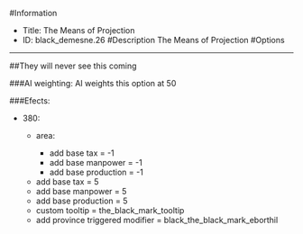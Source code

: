 #Information
 - Title: The Means of Projection
 - ID: black_demesne.26
#Description
The Means of Projection
#Options

___
##They will never see this coming

###AI weighting:
AI weights this option at 50


###Efects:<ul><li>380:</li><ul><li>area:</li><ul><li>add base tax = -1</li><li>add base manpower = -1</li><li>add base production = -1</li></ul><li>add base tax = 5</li><li>add base manpower = 5</li><li>add base production = 5</li><li>custom tooltip = the_black_mark_tooltip</li><li>add province triggered modifier = black_the_black_mark_eborthil</li></ul></ul>
